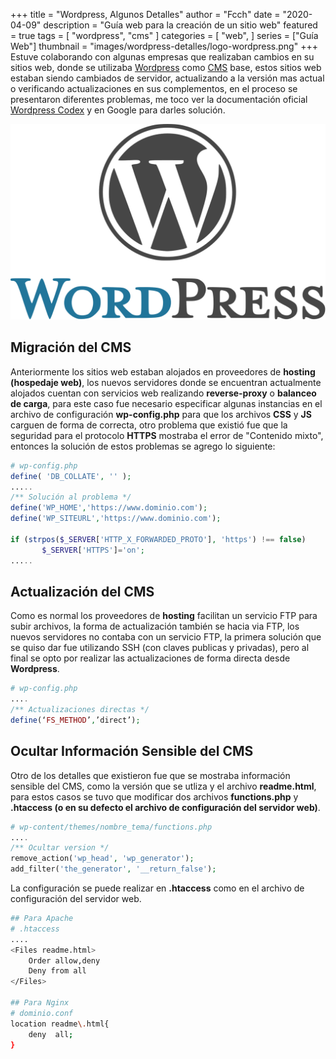 +++
title = "Wordpress, Algunos Detalles"
author = "Fcch"
date = "2020-04-09"
description = "Guía web para la creación de un sitio web"
featured = true
tags = [
    "wordpress",
    "cms"
]
categories = [
    "web",
]
series = ["Guía Web"]
thumbnail = "images/wordpress-detalles/logo-wordpress.png"
+++
Estuve colaborando con algunas empresas que realizaban cambios en su sitios web, donde se utilizaba [Wordpress](https://wordpress.org/) como [CMS](https://es.wikipedia.org/wiki/Sistema_de_gesti%C3%B3n_de_contenidos) base, estos sitios web estaban siendo cambiados de servidor, actualizando a la versión mas actual o verificando actualizaciones en sus complementos, en el proceso se presentaron diferentes problemas, me toco ver la documentación oficial [Wordpress Codex](https://codex.wordpress.org/) y en Google para darles solución.

<!--more-->

![](/images/wordpress-detalles/logo-wordpress.png)

## Migración del CMS

Anteriormente los sitios web estaban alojados en proveedores de **hosting (hospedaje web)**, los nuevos servidores donde se encuentran actualmente alojados cuentan con servicios web realizando **reverse-proxy**  o **balanceo de carga**, para este caso fue necesario especificar algunas instancias en el archivo de configuración **wp-config.php** para que los archivos **CSS** y **JS** carguen de forma de correcta, otro problema que existió fue que la seguridad para el protocolo **HTTPS** mostraba el error de "Contenido mixto", entonces la solución de estos problemas se agrego lo siguiente:

```php
# wp-config.php
define( 'DB_COLLATE', '' );
.....
/** Solución al problema */
define('WP_HOME','https://www.dominio.com');
define('WP_SITEURL','https://www.dominio.com');

if (strpos($_SERVER['HTTP_X_FORWARDED_PROTO'], 'https') !== false)
       $_SERVER['HTTPS']='on';
.....
```

## Actualización del CMS

Como es normal los proveedores de **hosting** facilitan un servicio FTP para subir archivos, la forma de actualización también se hacia via FTP, los nuevos servidores no contaba con un servicio FTP, la primera solución que se quiso dar fue utilizando SSH (con claves publicas y privadas), pero al final se opto por realizar las actualizaciones de forma directa desde **Wordpress**.

```php
# wp-config.php
....
/** Actualizaciones directas */
define(‘FS_METHOD’,’direct’);
```

## Ocultar Información Sensible  del CMS

Otro de los detalles que existieron fue que se mostraba información sensible del CMS, como la versión que se utliza y el archivo **readme.html**, para estos casos se tuvo que modificar dos archivos **functions.php** y **.htaccess (o en su defecto el archivo de configuración del servidor web)**.

```php
# wp-content/themes/nombre_tema/functions.php
....
/** Ocultar version */
remove_action('wp_head', 'wp_generator');
add_filter('the_generator', '__return_false');
```

La configuración se puede realizar en **.htaccess** como en el archivo de configuración del servidor web.

```bash
## Para Apache
# .htaccess
....
<Files readme.html>
	Order allow,deny
	Deny from all
</Files>

## Para Nginx
# dominio.conf
location readme\.html{
	deny  all;
}
```